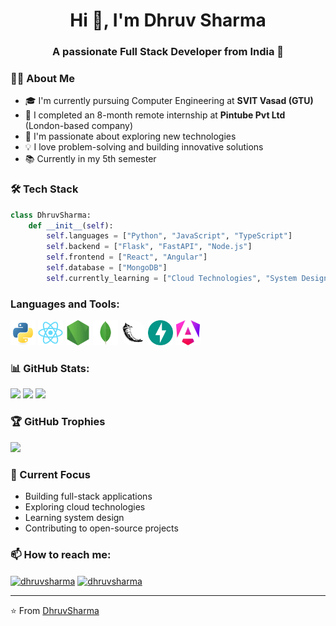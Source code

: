 <h1 align="center">Hi 👋, I'm Dhruv Sharma</h1>
<h3 align="center">A passionate Full Stack Developer from India 🚀</h3>

### 👨‍💻 About Me

- 🎓 I'm currently pursuing Computer Engineering at **SVIT Vasad (GTU)**
- 💼 I completed an 8-month remote internship at **Pintube Pvt Ltd** (London-based company)
- 🌱 I'm passionate about exploring new technologies
- 💡 I love problem-solving and building innovative solutions
- 📚 Currently in my 5th semester

### 🛠️ Tech Stack

```python
class DhruvSharma:
    def __init__(self):
        self.languages = ["Python", "JavaScript", "TypeScript"]
        self.backend = ["Flask", "FastAPI", "Node.js"]
        self.frontend = ["React", "Angular"]
        self.database = ["MongoDB"]
        self.currently_learning = ["Cloud Technologies", "System Design"]
```

<h3 align="left">Languages and Tools:</h3>
<p align="left">
<img src="https://raw.githubusercontent.com/devicons/devicon/master/icons/python/python-original.svg" alt="python" width="40" height="40"/>
<img src="https://raw.githubusercontent.com/devicons/devicon/master/icons/react/react-original.svg" alt="react" width="40" height="40"/>
<img src="https://raw.githubusercontent.com/devicons/devicon/master/icons/nodejs/nodejs-original.svg" alt="nodejs" width="40" height="40"/>
<img src="https://raw.githubusercontent.com/devicons/devicon/master/icons/mongodb/mongodb-original.svg" alt="mongodb" width="40" height="40"/>
<img src="https://raw.githubusercontent.com/devicons/devicon/master/icons/flask/flask-original.svg" alt="flask" width="40" height="40" style="background-color : white; border-radius : 50%;"/>
<img src="https://raw.githubusercontent.com/devicons/devicon/master/icons/fastapi/fastapi-original.svg" alt="fastapi" width="40" height="40"/>
<img src="https://raw.githubusercontent.com/devicons/devicon/master/icons/angular/angular-original.svg" alt="angular" width="40" height="40"/>
</p>

### 📊 GitHub Stats:
![](https://github-readme-stats.vercel.app/api?username=dhruvsharma&theme=dark&hide_border=false&include_all_commits=true&count_private=true)
![](https://github-readme-streak-stats.herokuapp.com/?user=dhruvsharma&theme=dark&hide_border=false)
![](https://github-readme-stats.vercel.app/api/top-langs/?username=dhruvsharma&theme=dark&hide_border=false&include_all_commits=true&count_private=true&layout=compact)

### 🏆 GitHub Trophies
![](https://github-profile-trophy.vercel.app/?username=dhruvsharma&theme=radical&no-frame=false&no-bg=true&margin-w=4)

### 🎯 Current Focus

- Building full-stack applications
- Exploring cloud technologies
- Learning system design
- Contributing to open-source projects

### 📫 How to reach me:

<p align="left">
<a href="https://linkedin.com/in/dhruv-sharma-d005" target="_blank"><img align="center" src="https://raw.githubusercontent.com/rahuldkjain/github-profile-readme-generator/master/src/images/icons/Social/linked-in-alt.svg" alt="dhruvsharma" height="30" width="40" /></a>
<a href="https://github.com/MrD0511" target="_blank"><img align="center" src="https://raw.githubusercontent.com/rahuldkjain/github-profile-readme-generator/master/src/images/icons/Social/github.svg" alt="dhruvsharma" height="30" width="40" /></a>
</p>

---
⭐️ From [DhruvSharma](https://github.com/MrD0511)

<!-- Proudly created with Passion -->
